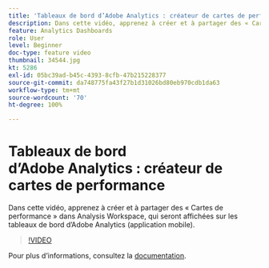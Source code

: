 ```yaml
---
title: 'Tableaux de bord d’Adobe Analytics : créateur de cartes de performance'
description: Dans cette vidéo, apprenez à créer et à partager des « Cartes de performance » dans Analysis Workspace, qui seront affichées sur les tableaux de bord Adobe Analytics (application mobile).
feature: Analytics Dashboards
role: User
level: Beginner
doc-type: feature video
thumbnail: 34544.jpg
kt: 5286
exl-id: 05bc39ad-b45c-4393-8cfb-47b215228377
source-git-commit: da748775fa43f27b1d31026bd80eb970cdb1da63
workflow-type: tm+mt
source-wordcount: '70'
ht-degree: 100%

---
```


# Tableaux de bord d’Adobe Analytics : créateur de cartes de performance

Dans cette vidéo, apprenez à créer et à partager des « Cartes de performance » dans Analysis Workspace, qui seront affichées sur les tableaux de bord d’Adobe Analytics (application mobile).

>[!VIDEO](https://video.tv.adobe.com/v/34544/?quality=12)

Pour plus dʼinformations, consultez la [documentation](https://experienceleague.adobe.com/docs/analytics/analyze/mobapp/home.html?lang=fr).
